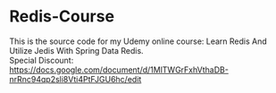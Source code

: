 # Redis-Course
This is the source code for my Udemy online course: Learn Redis And Utilize Jedis With Spring Data Redis.\
Special Discount: 
https://docs.google.com/document/d/1MlTWGrFxhVthaDB-nrRnc94qp2sli8Vti4PtFJGU6hc/edit
